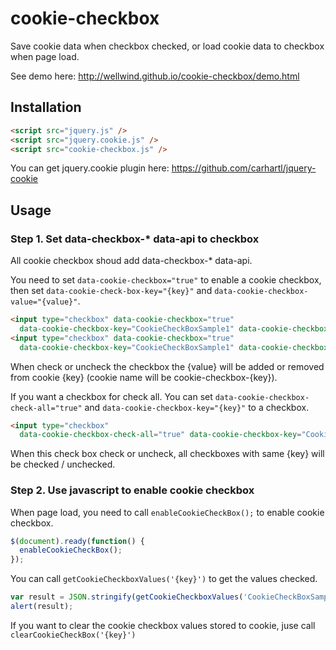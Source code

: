 # cookie-checkbox
Save cookie data when checkbox checked, or load cookie data to checkbox when page load.

See demo here: http://wellwind.github.io/cookie-checkbox/demo.html

## Installation

```HTML
<script src="jquery.js" />
<script src="jquery.cookie.js" />
<script src="cookie-checkbox.js" />
```

You can get jquery.cookie plugin here:
https://github.com/carhartl/jquery-cookie

## Usage

### Step 1. Set data-checkbox-* data-api to checkbox

All cookie checkbox shoud add data-checkbox-* data-api.

You need to set `data-cookie-checkbox="true"` to enable a cookie checkbox, then set `data-cookie-check-box-key="{key}"` and `data-cookie-checkbox-value="{value}"`.

```HTML
<input type="checkbox" data-cookie-checkbox="true" 
  data-cookie-checkbox-key="CookieCheckBoxSample1" data-cookie-checkbox-value="01"> Option 01
<input type="checkbox" data-cookie-checkbox="true" 
  data-cookie-checkbox-key="CookieCheckBoxSample1" data-cookie-checkbox-value="02"> Option 02
```

When check or uncheck the checkbox the {value} will be added or removed from cookie {key} (cookie name will be cookie-checkbox-{key}).

If you want a checkbox for check all. You can set `data-cookie-checkbox-check-all="true"` and `data-cookie-checkbox-key="{key}"` to a checkbox.

```HTML
<input type="checkbox" 
  data-cookie-checkbox-check-all="true" data-cookie-checkbox-key="CookieCheckBoxSample1"> Select All
```

When this check box check or uncheck, all checkboxes with same {key} will be checked / unchecked.

### Step 2. Use javascript to enable cookie checkbox

When page load, you need to call `enableCookieCheckBox();` to enable cookie checkbox.

```javascript
$(document).ready(function() {
  enableCookieCheckBox();
});
```

You can call `getCookieCheckboxValues('{key}')` to get the values checked.

```javascript
var result = JSON.stringify(getCookieCheckboxValues('CookieCheckBoxSample1'));
alert(result);
```

If you want to clear the cookie checkbox values stored to cookie, juse call `clearCookieCheckBox('{key}')`
